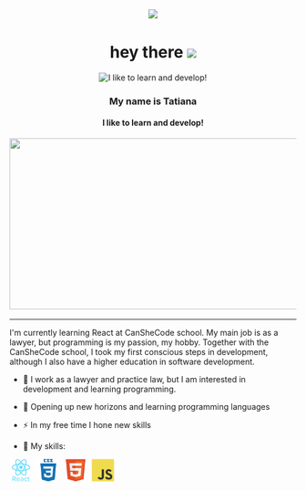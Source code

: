 <div id="header" align="center">
  <img src="https://media.giphy.com/media/M9gbBd9nbDrOTu1Mqx/giphy.gif" width="100"/>
  <h1> 
  hey there
  <img src="https://media.giphy.com/media/hvRJCLFzcasrR4ia7z/giphy.gif" width="30px"/>
</h1>
  
![I like to learn and develop!](https://arturssmirnovs.github.io/github-profile-readme-generator/images/banner.png)

###  My name is Tatiana
#### I like to learn and develop!
  
</div>


<div align="center">
  <img src="https://media.giphy.com/media/dWesBcTLavkZuG35MI/giphy.gif" width="600" height="300"/>
  <hr>
</div>




I'm currently learning React at CanSheCode school. My main job is as a lawyer, but programming is my passion, my hobby. Together with the CanSheCode school, I took my first conscious steps in development, although I also have a higher education in software development.


- :telescope: I work as a lawyer and practice law, but I am interested in development and learning programming.

- :seedling: Opening up new horizons and learning programming languages

- :zap: In my free time I hone new skills
-  🔭 My skills:
  <div>
   <img src="https://github.com/devicons/devicon/blob/master/icons/react/react-original-wordmark.svg" title="React" alt="React" width="40" height="40"/>&nbsp;
  <img src="https://github.com/devicons/devicon/blob/master/icons/css3/css3-plain-wordmark.svg"  title="CSS3" alt="CSS" width="40" height="40"/>&nbsp;
  <img src="https://github.com/devicons/devicon/blob/master/icons/html5/html5-original.svg" title="HTML5" alt="HTML" width="40" height="40"/>&nbsp;
  <img src="https://github.com/devicons/devicon/blob/master/icons/javascript/javascript-original.svg" title="JavaScript" alt="JavaScript" width="40" height="40"/>&nbsp;

</div>

